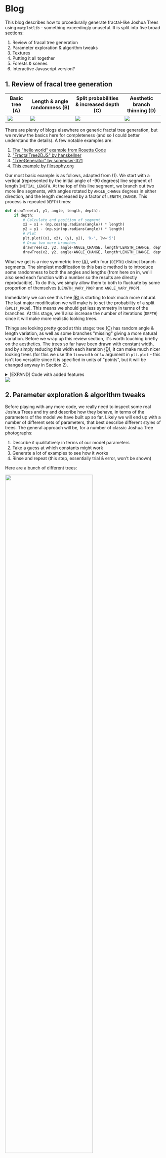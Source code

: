 # Blog

This blog describes how to prcoedurally generate fractal-like Joshua Trees using `matplotlib` - something exceedingly unuseful. It is split into five broad sections:

1. Review of fracal tree generation
2. Parameter exploration & algorithm tweaks
3. Textures
4. Putting it all together
5. Forests & scenes
6. Interactive Javascript version?

## 1. Review of fracal tree generation

|Basic tree (A)|Length & angle randomness (B)|Split probabilities & increased depth (C)|Aesthetic branch thinning (D)|
|---|---|---|---|
| <img src="https://github.com/beyondbeneath/fractal-joshua-trees/blob/master/blog/blog1a.png"> | <img src="https://github.com/beyondbeneath/fractal-joshua-trees/blob/master/blog/blog1b.png"> | <img src="https://github.com/beyondbeneath/fractal-joshua-trees/blob/master/blog/blog1c.png"> | <img src="https://github.com/beyondbeneath/fractal-joshua-trees/blob/master/blog/blog1d.png"> |

There are plenty of blogs elsewhere on generic fractal tree generation, but we review the basics here for completeness (and so I could better understand the details). A few notable examples are:

1. [The "hello world" example from Rosetta Code](https://rosettacode.org/wiki/Fractal_tree#Python)
2. ["FractalTree2DJS" by hanskellner](https://github.com/hanskellner/FractalTree2DJS)
3. ["TreeGenerator" by someuser-321](https://someuser-321.github.io/TreeGenerator/)
4. [This example by filosophy.org](https://filosophy.org/projects/trees/)

Our most basic example is as follows, adapted from (1). We start with a vertical (represented by the initial angle of -90 degrees) line segment of length `INITIAL_LENGTH`. At the top of this line segment, we branch out two more line segments, with angles rotated by `ANGLE_CHANGE` degrees in either direction, and the length decreased by a factor of `LENGTH_CHANGE`. This process is repeated `DEPTH` times:

```python
def drawTree(x1, y1, angle, length, depth):
    if depth:
        # Calculate end position of segment
        x2 = x1 + (np.cos(np.radians(angle)) * length)
        y2 = y1 - (np.sin(np.radians(angle)) * length)
        # Plot
        plt.plot((x1, x2), (y1, y2), 'k-', lw='5')
        # Draw two more branches
        drawTree(x2, y2, angle-ANGLE_CHANGE, length*LENGTH_CHANGE, depth-1)
        drawTree(x2, y2, angle+ANGLE_CHANGE, length*LENGTH_CHANGE, depth-1)
```

What we get is a nice symmetric tree [(A)](blog1a.png), with four (`DEPTH`) distinct branch segments. The simplest modification to this basic method is to introduce some randomness to both the angles and lengths (from here on in, we'll also seed each function with a number so the results are directly reproducible). To do this, we simply allow them to both to fluctuate by some proportion of themselves (`LENGTH_VARY_PROP` and `ANGLE_VARY_PROP`).

Immediately we can see this tree [(B)](blog1b.png) is starting to look much more natural. The last major modification we will make is to set the probability of a split (`SPLIT_PROB`). This means we should get less symmetry in terms of the branches. At this stage, we'll also increase the number of iterations (`DEPTH`) since it will make more realistic looking trees.

Things are looking pretty good at this stage: tree [(C)](blog1c.png) has random angle & length variation, as well as some branches "missing" giving a more natural variation. Before we wrap up this review section, it's worth touching briefly on the aesthetics. The trees so far have been drawn with constant width, and by simply reducing this width each iteration [(D)](blog1d.png), it can make much nicer looking trees (for this we use the `linewidth` or `lw` argument in `plt.plot` - this isn't too versatile since it is specified in units of "points", but it will be changed anyway in Section 2).

<details><summary>[EXPAND] Code with added features</summary>
<p>
  
```python
def drawTree(x1, y1, angle, length, depth):
    if depth:
        # Calculatre end position of segment
        x2 = x1 + np.cos(np.radians(angle)) * length
        y2 = y1 - np.sin(np.radians(angle)) * length
        # Plot
        w = (depth**2)/8
        plt.plot((x1, x2), (y1, y2), 'k-', lw=w)
        # Randomise the angle & length changes
        rnd1 = np.random.random(4) - 0.5
        l1 = LENGTH_CHANGE + (rnd1[0] * LENGTH_CHANGE * LENGTH_VARY_PROP)
        l2 = LENGTH_CHANGE + (rnd1[1] * LENGTH_CHANGE * LENGTH_VARY_PROP)
        a1 = ANGLE_CHANGE  + (rnd1[2] * ANGLE_CHANGE  * ANGLE_VARY_PROP)
        a2 = ANGLE_CHANGE  + (rnd1[3] * ANGLE_CHANGE  * ANGLE_VARY_PROP)
        # Draw two more branches
        rnd2 = np.random.random(2)
        if rnd2[0] < SPLIT_PROB: drawTree(x2, y2, angle-a1, length*l1, depth-1)
        if rnd2[1] < SPLIT_PROB: drawTree(x2, y2, angle+a2, length*l2, depth-1)
# Seed
seed = 6
np.random.seed(seed)

# Constants
DEPTH = 8
ANGLE_CHANGE = 30
LENGTH_CHANGE = 0.6
INITIAL_LENGTH = 10
LENGTH_VARY_PROP = 1.0
ANGLE_VARY_PROP = 1.0
SPLIT_PROB = 0.9

# Draw a tree
plt.figure(figsize=(6,6))
drawTree(0, 0, -90, INITIAL_LENGTH, DEPTH)
plt.axis('equal')
plt.title('seed {}'.format(seed))
```

</p>
</details>

<img src="https://github.com/beyondbeneath/fractal-joshua-trees/blob/master/blog/blog1e.png">

## 2. Parameter exploration & algorithm tweaks

Before playing with any more code, we really need to inspect some real Joshua Trees and try and describe how they behave, in terms of the parameters of the model we have built up so far. Likely we will end up with a number of different sets of parameters, that best describe different styles of trees.  The general approach will be, for a number of classic Joshua Tree photographs:

1. Describe it qualitatively in terms of our model parameters
2. Take a guess at which constants might work
3. Generate a lot of examples to see how it works
4. Rinse and repeat (this step, essentially trial & error, won't be shown)

Here are a bunch of different trees:

<img src="https://github.com/beyondbeneath/fractal-joshua-trees/blob/master/blog/blog2a.png" width=75% height=75%>

<details><summary>[EXPAND] Sources of photographs</summary>
<p>

1. https://www.axios.com/government-shutdown-national-parks-joshua-trees-98350e1b-496b-4508-a0d5-45bd4074e42b.html
2. https://www.smithsonianmag.com/smart-news/californias-joshua-trees-are-under-threat-180959991/
3. https://gearpatrol.com/2015/06/30/joshua-tree-travel-guide/
4. https://gearpatrol.com/2015/06/30/joshua-tree-travel-guide/
5. https://www.washingtonpost.com/nation/2019/01/11/travesty-this-nation-people-are-destroying-joshua-trees-joshua-tree-national-park
6. https://backroadplanet.com/best-hikes-joshua-tree-day-trip/
7. https://www.palmspringslife.com/rock-around-the-clock/
8. http://www.ghumr.com/joshua-tree-national-park-flintstone-land/
9. http://www.ghumr.com/joshua-tree-national-park-flintstone-land/
10. https://www.nationalgeographic.com/travel/national-parks/joshua-tree-national-park/
11. https://en.wikipedia.org/wiki/Yucca_brevifolia#/media/File:JoshuaTreesMexico.jpg
12. https://www.tripsavvy.com/joshua-tree-national-park-4116596
13. https://www.tripsavvy.com/joshua-tree-national-park-4116596
14. http://cannundrum.blogspot.com/2010/07/joshua-tree.html
  
</p>
</details>

Observations:
* In general, the trunk size remains relativelty constant from the base all the way to the terminal branches (high `WIDTH_CHANGE`)
* Larger trees (#1,#2) can be fairly symmetrical (high `LENGTH_CHANGE`)
* Some trees can be slanted (#5,#7,#10)
* All but the largest trees have tall initial segments
* Tall, "simple" trees (#3,#6,#8) have low depth (~3?), long base trunks (large `INITIAL_LENGTH`), and rapidly shrink (large `LENGTH_CHANGE`)
* It's not uncommon to have huge angle variations on some branches (sometimes 90 degrees)
* There are often long single, yet curvy, branches (this indicates that `SPLIT_PROB` should decrease with depth, not currently implemented)

From [this description](http://www.flowersociety.org/JT_Botanical.htm):

> Unlike a typical tree branch, this new stem grows rigidly in a totally different direction, at an angle, horizontally, or even down towards the ground. Each branching stem also abruptly ends its growth after blossoming, and further branches veer off in new directions. As well as ending in blossoming, branching may occur where a stem has been damaged by insects.
> 
> After many years, some Joshua trees develop a complex system of twisted branches growing in many directions. Others develop a more harmonious tree shape, while still others remain mostly vertical. The amazing variety of shapes and growth patterns imparts an unusual individuality to each tree.

These images show some trials to mimic the two broad styles of trees: firstly the larger broader trees (e.g., #1, #2); and secondly the taller trees (e.g., #3, #6, #8) with less angle variation:

|Example `Type I`|Example `Type II`|
|---|---|
| <img src="https://github.com/beyondbeneath/fractal-joshua-trees/blob/master/blog/blog2b.png"> | <img src="https://github.com/beyondbeneath/fractal-joshua-trees/blob/master/blog/blog2c.png"> |

These two simple parameter combinations (designated now as `Type I` and `Type II` trees respectively) allow a decent first pass at generating two drastically different stlyed trees. Amazingly, even just be keeping the trunks the same width it makes a huge different in terms of their similarity to actual trees. This is a list of the parameters used demonstrating the key differences which produce the features:

|Parameter|`Type I`|`Type II`|
|---|---|---|
|`LENGTH_CHANGE`|0.8|0.5|
|`ANGLE_CHANGE`|30|20|
|`ANGLE_VARY_PROP`|0.4|1.0|
|`LENGHT_WIDTH_RATIO`|0.2|0.1|
|`SPLIT_PROB`|0.90|0.95|
|`DEPTH`|6|4|

Now we can think about adding some more functionality to the system. First, let's allow the split probability (`SPLIT_PROB`) to decrease by a factor of `SPLIT_PROB_CHANGE` with each iteration, which should have the effect of producing long, curvy branches, which can be demonstrated by looking at the `Type I` examples shown earlier with the added functionality - the same seeds are used to show how the trees evolve differently:

|`Type I` with fixed split probability|`Type I` with decreasing split probability|
|---|---|
| <img src="https://github.com/beyondbeneath/fractal-joshua-trees/blob/master/blog/blog2b.png"> | <img src="https://github.com/beyondbeneath/fractal-joshua-trees/blob/master/blog/blog2d.png"> |

These variants (with decreasing split probabilities, `SPLIT_PROB_CHANGE`) will be designated `Type Ia` and `Type IIa`. Note we can have the previous `Type I` trees (at a value of `1.0`) or increasingly weirder versions of these trees (at lower values of `0.9`). For these trees anything lower than `0.9` and the split probality decreases too rapidly resulting in the trees being too bare. It is also noted `Type II` trees need to be compensated with larger `DEPTH` in order to allow curvature to form & add a nice amount of weirdness.

The next thing to add is the extreme angle changes. A simple way of doing this is just to enforce a large angle change (`LARGE_ANGLE`) at some set probability (`LARGE_ANGLE_PROB`):

|`Type Ia`| `Type Ia` with probabilistic large angles|
|---|---|
| <img src="https://github.com/beyondbeneath/fractal-joshua-trees/blob/master/blog/blog2e.png"> | <img src="https://github.com/beyondbeneath/fractal-joshua-trees/blob/master/blog/blog2f.png"> |

These variants (with decreasing split probabilities AND random large angles) will be designated `Type Ib` and `Type IIb`.

While not perfect, this probably gives us enough to work with for now - later tweaks can be made if necessary. The next steps are to add the textures & colours.

## 3. Textures
